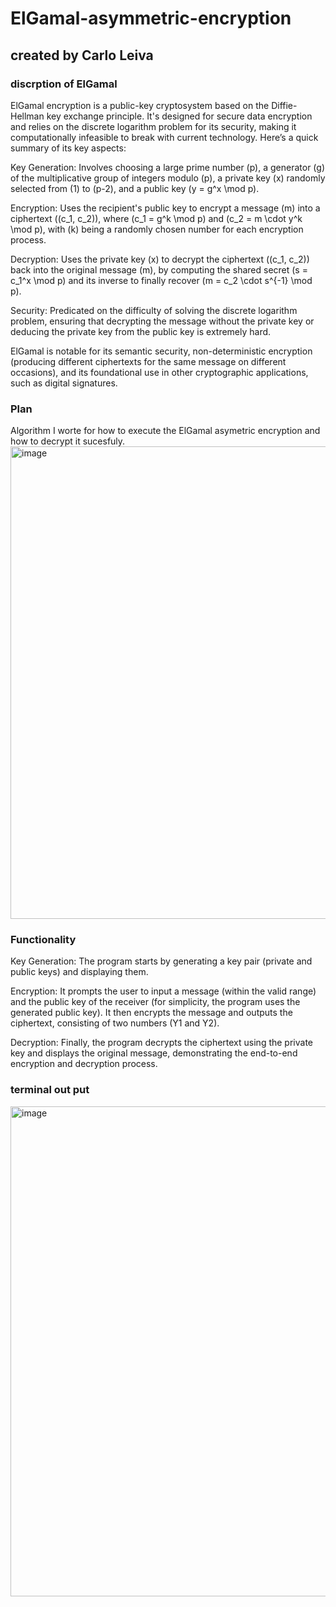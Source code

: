 # ElGamal-asymmetric-encryption
## created by Carlo Leiva

### discrption of ElGamal

ElGamal encryption is a public-key cryptosystem based on the Diffie-Hellman key exchange principle. It's designed for secure data encryption and relies on the discrete logarithm problem for its security, making it computationally infeasible to break with current technology. Here’s a quick summary of its key aspects:

Key Generation: Involves choosing a large prime number \(p\), a generator \(g\) of the multiplicative group of integers modulo \(p\), a private key \(x\) randomly selected from \(1\) to \(p-2\), and a public key \(y = g^x \mod p\).

Encryption: Uses the recipient's public key to encrypt a message \(m\) into a ciphertext \((c_1, c_2)\), where \(c_1 = g^k \mod p\) and \(c_2 = m \cdot y^k \mod p\), with \(k\) being a randomly chosen number for each encryption process.

Decryption: Uses the private key \(x\) to decrypt the ciphertext \((c_1, c_2)\) back into the original message \(m\), by computing the shared secret \(s = c_1^x \mod p\) and its inverse to finally recover \(m = c_2 \cdot s^{-1} \mod p\).

Security: Predicated on the difficulty of solving the discrete logarithm problem, ensuring that decrypting the message without the private key or deducing the private key from the public key is extremely hard.

ElGamal is notable for its semantic security, non-deterministic encryption (producing different ciphertexts for the same message on different occasions), and its foundational use in other cryptographic applications, such as digital signatures.


### Plan
Algorithm I worte for how to execute the ElGamal asymetric encryption and how to decrypt it sucesfuly. 
<img width="756" alt="image" src="https://github.com/Vidacelinda/ElGamal-asymmetric-encryption/assets/87499194/2b118fde-72da-4fa3-8798-9c27a39f9e78">

### Functionality 
Key Generation: The program starts by generating a key pair (private and public keys) and displaying them.

Encryption: It prompts the user to input a message (within the valid range) and the public key of the receiver (for simplicity, the program uses the generated public key). It then encrypts the message and outputs the ciphertext, consisting of two numbers (Y1 and Y2).

Decryption: Finally, the program decrypts the ciphertext using the private key and displays the original message, demonstrating the end-to-end encryption and decryption process.

### terminal out put 
<img width="784" alt="image" src="https://github.com/Vidacelinda/ElGamal-asymmetric-encryption/assets/87499194/deec8149-2d38-47c0-a9b8-86b04b87ab86">
